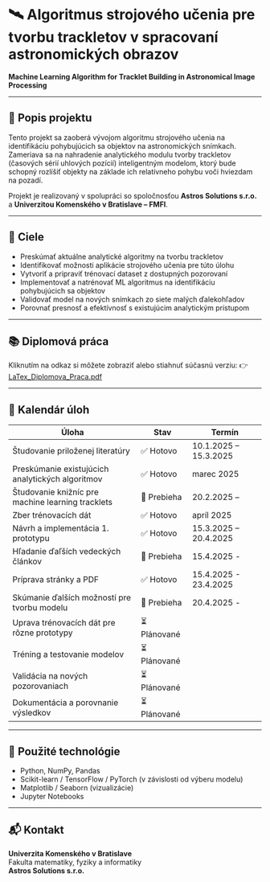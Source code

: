 # 🛰️ Algoritmus strojového učenia pre tvorbu trackletov v spracovaní astronomických obrazov  
**Machine Learning Algorithm for Tracklet Building in Astronomical Image Processing**

---

## 📖 Popis projektu

Tento projekt sa zaoberá vývojom algoritmu strojového učenia na identifikáciu pohybujúcich sa objektov na astronomických snímkach. Zameriava sa na nahradenie analytického modulu tvorby trackletov (časových sérií uhlových pozícií) inteligentným modelom, ktorý bude schopný rozlíšiť objekty na základe ich relatívneho pohybu voči hviezdam na pozadí.

Projekt je realizovaný v spolupráci so spoločnosťou **Astros Solutions s.r.o.** a **Univerzitou Komenského v Bratislave – FMFI**.

---

## 🎯 Ciele

- Preskúmať aktuálne analytické algoritmy na tvorbu trackletov
- Identifikovať možnosti aplikácie strojového učenia pre túto úlohu
- Vytvoriť a pripraviť trénovací dataset z dostupných pozorovaní
- Implementovať a natrénovať ML algoritmus na identifikáciu pohybujúcich sa objektov
- Validovať model na nových snímkach zo siete malých ďalekohľadov
- Porovnať presnosť a efektívnosť s existujúcim analytickým prístupom

---

## 📚 Diplomová práca

Kliknutím na odkaz si môžete zobraziť alebo stiahnuť súčasnú verziu:
👉 [LaTex_Diplomova_Praca.pdf](./LaTex_Diplomova_Praca.pdf)

---

## 📆 Kalendár úloh

| Úloha                                                  | Stav          | Termín       |
|---------------------------------------------------------|---------------|--------------|
| Študovanie priloženej literatúry                       | ✅ Hotovo      | 10.1.2025 – 15.3.2025 |
| Preskúmanie existujúcich analytických algoritmov       | ✅ Hotovo      | marec 2025   |
| Študovanie knižníc pre machine learning tracklets      | 🔄 Prebieha    | 20.2.2025 –  |
| Zber trénovacích dát                                   | ✅ Hotovo      | apríl 2025   |
| Návrh a implementácia 1. prototypu                     | ✅ Hotovo    | 15.3.2025 – 20.4.2025 |
| Hľadanie ďaľších vedeckých článkov                     | 🔄 Prebieha    | 15.4.2025 -   |
| Príprava stránky a PDF                                 | ✅ Hotovo    | 15.4.2025 -  23.4.2025 |
| Skúmanie ďalších možností pre tvorbu modelu            | 🔄 Prebieha    | 20.4.2025 -   |
| Uprava trénovacích dát pre rôzne prototypy             | ⏳ Plánované    |  |
| Tréning a testovanie modelov                            | ⏳ Plánované   |  |
| Validácia na nových pozorovaniach                      | ⏳ Plánované   |  |
| Dokumentácia a porovnanie výsledkov                    | ⏳ Plánované   |   |

---

## 🧠 Použité technológie

- Python, NumPy, Pandas
- Scikit-learn / TensorFlow / PyTorch (v závislosti od výberu modelu)
- Matplotlib / Seaborn (vizualizácie)
- Jupyter Notebooks

---

## 📬 Kontakt

**Univerzita Komenského v Bratislave**  
Fakulta matematiky, fyziky a informatiky  
**Astros Solutions s.r.o.**
